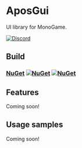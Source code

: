 # AposGui
UI library for MonoGame.

[![Discord](https://img.shields.io/discord/355231098122272778.svg)](https://discord.gg/N9t26Uv)

## Build

### [NuGet](https://www.nuget.org/packages/AposGui/) [![NuGet](https://img.shields.io/nuget/v/AposGui.svg)](https://www.nuget.org/packages/AposGui/) [![NuGet](https://img.shields.io/nuget/dt/AposGui.svg)](https://www.nuget.org/packages/AposGui/)

## Features

Coming soon!

## Usage samples

Coming soon!